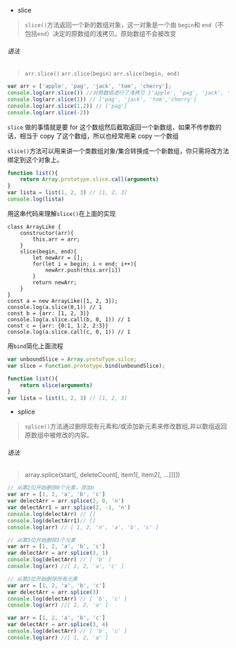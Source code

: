 - slice

> `slice()`方法返回一个新的数组对象，这一对象是一个由 `begin`和 `end`（不包括`end`）决定的原数组的浅拷贝。原始数组不会被改变

  ###### 语法
  
> `arr.slice()`
> `arr.slice(begin)`
> `arr.slice(begin, end)`
> 
```js
var arr = ['apple', 'pag', 'jack', 'tom', 'cherry'];
console.log(arr.slice()) //对原数组进行了浅拷贝 ['apple', 'pag', 'jack', 'tom', 'cherry']
console.log(arr.slice(1)) // ['pag', 'jack', 'tom','cherry']
console.log(arr.slice(1,2)) // ['pag']
console.log(arr.slice(-2))
```

`slice` 做的事情就是要 for 这个数组然后截取返回一个新数组，如果不传参数的话，相当于 copy 了这个数组，所以也经常用来 copy 一个数组

`slice()`方法可以用来讲一个类数组对象/集合转换成一个新数组，你只需将改方法绑定到这个对象上。

```js
function list(){
    return Array.prototype.slice.call(arguments)
}
var lista = list(1, 2, 3) // [1, 2, 3]
console.log(lista)
```

用这串代码来理解`slice()`在上面的实现

```ES6
class ArrayLike {
    constructor(arr){
        this.arr = arr;
    }
    slice(begin, end){
        let newArr = [];
        for(let i = begin; i < end; i++){
            newArr.push(this.arr[i])
        }
        return newArr;
    }
}
const a = new ArrayLike([1, 2, 3]);
console.log(a.slice(0,1)) // 1
const b = {arr: [1, 2, 3]}
console.log(a.slice.call(b, 0, 1)) // 1
const c = {arr: {0:1, 1:2, 2:3}}
console.log(a.slice.call(c, 0, 1)) // 1
```

用`bind`简化上面流程

```js
var unboundSlice = Array.protoType.silce;
var slice = Function.prototype.bind(unboundSlice);

function list(){
    return slice(arguments)
}
var lista = list(1, 2, 3) // [1, 2, 3]
```

- splice
> `splice()`方法通过删除现有元素和/或添加新元素来修改数组,并以数组返回原数组中被修改的内容。

  ###### 语法
> array.splice(start[, deleteCount[, item1[, item2[, ...]]]])


```js
// 从第2位开始删除0个元素，添加n
var arr = [1, 2, 'a', 'b', 'c']
var delectArr = arr.splice(2, 0, 'n')
var delectArr1 = arr.splice(2, -1, 'n')
console.log(delectArr) // []
console.log(delectArr1)// []
console.log(arr) // [ 1, 2, 'n', 'a', 'b', 'c' ]

// 从第3位开始删除1个元素
var arr = [1, 2, 'a', 'b', 'c']
var delectArr = arr.splice(3, 1)
console.log(delectArr) // [ 'b' ]
console.log(arr) //[ 1, 2, 'a', 'c' ]

// 从第3位开始删除所有元素
var arr = [1, 2, 'a', 'b', 'c']
var delectArr = arr.splice(3)
console.log(delectArr) // [ 'b', 'c' ]
console.log(arr) //[ 1, 2, 'a' ]

var arr = [1, 2, 'a', 'b', 'c']
var delectArr = arr.splice(3, 4)
console.log(delectArr) // [ 'b', 'c' ]
console.log(arr) //[ 1, 2, 'a' ]

```